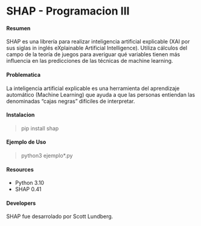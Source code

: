 # SHAP - Programacion III

#### Resumen
SHAP es una librería para realizar inteligencia artificial explicable (XAI por sus siglas in inglés eXplainable Artificial Intelligence). Utiliza cálculos del campo de la teoría de juegos para averiguar qué variables tienen más influencia en las predicciones de las técnicas de machine learning.

#### Problematica
La inteligencia artificial explicable es una herramienta del aprendizaje automático (Machine Learning) que ayuda a que las personas entiendan las denominadas “cajas negras” difíciles de interpretar.

#### Instalacion
> pip install shap

#### Ejemplo de Uso
> python3 ejemplo*.py

#### Resources
- Python 3.10
- SHAP 0.41

#### Developers
SHAP fue desarrolado por Scott Lundberg.
